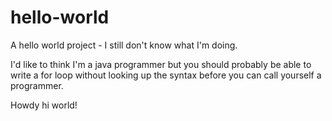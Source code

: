 # hello-world
A hello world project - I still don't know what I'm doing.



I'd like to think I'm a java programmer but you should probably be able to write a 
for loop without looking up the syntax before you can call yourself a programmer.

Howdy hi world!


